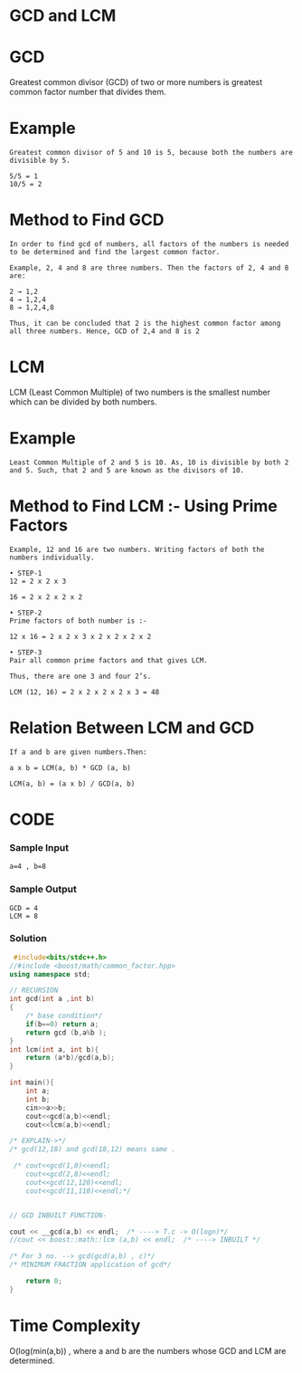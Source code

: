  # GCD and LCM
 
# GCD
Greatest common divisor (GCD) of two or more numbers is greatest common factor number that divides them.

# Example
```
Greatest common divisor of 5 and 10 is 5, because both the numbers are divisible by 5.

5/5 = 1
10/5 = 2
```

# Method to Find GCD
```
In order to find gcd of numbers, all factors of the numbers is needed to be determined and find the largest common factor. 

Example, 2, 4 and 8 are three numbers. Then the factors of 2, 4 and 8 are:

2 → 1,2
4 → 1,2,4
8 → 1,2,4,8

Thus, it can be concluded that 2 is the highest common factor among all three numbers. Hence, GCD of 2,4 and 8 is 2
```

# LCM
LCM (Least Common Multiple) of two numbers is the smallest number which can be divided by both numbers.

# Example
```
Least Common Multiple of 2 and 5 is 10. As, 10 is divisible by both 2 and 5. Such, that 2 and 5 are known as the divisors of 10.
```

# Method to Find LCM :- Using Prime Factors
```
Example, 12 and 16 are two numbers. Writing factors of both the numbers individually.

• STEP-1
12 = 2 x 2 x 3

16 = 2 x 2 x 2 x 2

• STEP-2
Prime factors of both number is :-

12 x 16 = 2 x 2 x 3 x 2 x 2 x 2 x 2

• STEP-3
Pair all common prime factors and that gives LCM.

Thus, there are one 3 and four 2’s.

LCM (12, 16) = 2 x 2 x 2 x 2 x 3 = 48
```

# Relation Between LCM and GCD
```
If a and b are given numbers.Then:

a x b = LCM(a, b) * GCD (a, b)

LCM(a, b) = (a x b) / GCD(a, b)
```
 
# CODE 

### Sample Input
```
a=4 , b=8
```
### Sample Output
```
GCD = 4
LCM = 8
```

### Solution
```cpp
 #include<bits/stdc++.h>
//#include <boost/math/common_factor.hpp>
using namespace std;

// RECURSION 
int gcd(int a ,int b)
{
    /* base condition*/ 
    if(b==0) return a;
    return gcd (b,a%b );
}
int lcm(int a, int b){
    return (a*b)/gcd(a,b);
}

int main(){
    int a;
    int b;
    cin>>a>>b;
    cout<<gcd(a,b)<<endl;
    cout<<lcm(a,b)<<endl;

/* EXPLAIN->*/
/* gcd(12,18) and gcd(18,12) means same .

 /* cout<<gcd(1,0)<<endl;
    cout<<gcd(2,8)<<endl;
    cout<<gcd(12,120)<<endl;
    cout<<gcd(11,110)<<endl;*/


// GCD INBUILT FUNCTION-

cout << __gcd(a,b) << endl;  /* ----> T.c -> O(logn)*/
//cout << boost::math::lcm (a,b) << endl;  /* ----> INBUILT */

/* For 3 no. --> gcd(gcd(a,b) , c)*/
/* MINIMUM FRACTION application of gcd*/

    return 0;
}
```

# Time Complexity
O(log(min(a,b)) , where a and b are the numbers whose GCD and LCM are determined.
